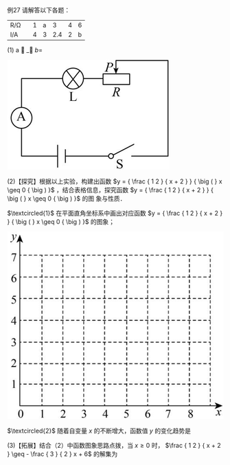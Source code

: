 例27 请解答以下各题： <table><tr><td rowspan=1 colspan=1>R/Ω</td><td rowspan=1 colspan=1></td><td rowspan=1 colspan=1>1</td><td rowspan=1 colspan=1>a</td><td rowspan=1 colspan=1>3</td><td rowspan=1 colspan=1>4</td><td rowspan=1 colspan=1>6</td></tr><tr><td rowspan=1 colspan=1>I/A</td><td rowspan=1 colspan=1></td><td rowspan=1 colspan=1>4</td><td rowspan=1 colspan=1>3</td><td rowspan=1 colspan=1>2.4</td><td rowspan=1 colspan=1>2</td><td rowspan=1 colspan=1>b</td></tr></table>
(1) a  _， $b =$

![](<../../qs_image_DB/专题1-4_一文搞定反比例函数7个模型，13类题型（解析版）_/362e92fa9570ac3a9ff7a92e997d1e2192314245562a3d664407bc3244a59cfc.jpg>)

(2)【探究】根据以上实验，构建出函数 $y = { \frac { 1 2 } { x + 2 } } { \big ( } x \geq 0 { \big ) }$ ，结合表格信息，探究函数 $y = { \frac { 1 2 } { x + 2 } } { \big ( } x \geq 0 { \big ) }$ 的图 象与性质．

$\textcircled{1}$ 在平面直角坐标系中画出对应函数 $y = { \frac { 1 2 } { x + 2 } } { \big ( } x \geq 0 { \big ) }$ 的图象；

![](<../../qs_image_DB/专题1-4_一文搞定反比例函数7个模型，13类题型（解析版）_/029dcd3a68d70d8028f21e032643451380a891dd43302321d90baf81ba2782ab.jpg>)

$\textcircled{2}$ 随着自变量 $x$ 的不断增大，函数值 $y$ 的变化趋势是

(3)【拓展】结合（2）中函数图象思路点拨，当 $x \ge 0$ 时， $\frac { 1 2 } { x + 2 } \geq - \frac { 3 } { 2 } x + 6$ 的解集为
